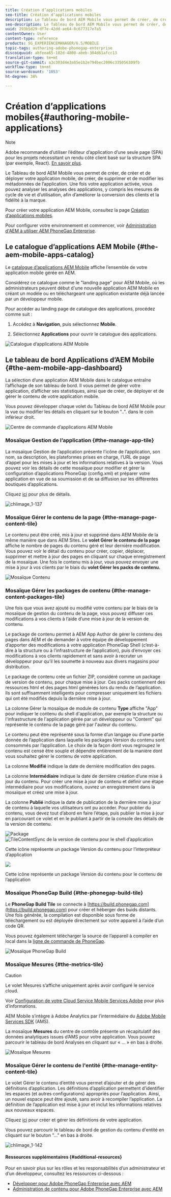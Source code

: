 ```yaml
---
title: Création d’applications mobiles
seo-title: Création d’applications mobiles
description: Le Tableau de bord AEM Mobile vous permet de créer, de créer et de déployer votre application mobile, de créer, de supprimer et de modifier les métadonnées de l’application. Consultez cette page pour en savoir plus.
seo-description: Le Tableau de bord AEM Mobile vous permet de créer, de créer et de déployer votre application mobile, de créer, de supprimer et de modifier les métadonnées de l’application. Consultez cette page pour en savoir plus.
uuid: 293b5d29-df7e-42dd-ae64-8c677317e7a5
contentOwner: User
content-type: reference
products: SG_EXPERIENCEMANAGER/6.5/MOBILE
topic-tags: authoring-adobe-phonegap-enterprise
discoiquuid: abfeea65-102d-4800-abeb-304d61afcc13
translation-type: tm+mt
source-git-commit: a3c303d4e3a85e1b2e794bec2006c335056309fb
workflow-type: tm+mt
source-wordcount: '1053'
ht-degree: 38%

---
```



# Création d’applications mobiles{#authoring-mobile-applications}

>[!NOTE]
>
>Adobe recommande d’utiliser l’éditeur d’application d’une seule page (SPA) pour les projets nécessitant un rendu côté client basé sur la structure SPA (par exemple, React). [En savoir plus](/help/sites-developing/spa-overview.md).

Le Tableau de bord AEM Mobile vous permet de créer, de créer et de déployer votre application mobile, de créer, de supprimer et de modifier les métadonnées de l’application. Une fois votre application activée, vous pouvez analyser les analyses des applications, y compris les mesures de cycle de vie et d’utilisation, afin d’améliorer la conversion des clients et la fidélité à la marque.

Pour créer votre application AEM Mobile, consultez la page [Création d’applications mobiles](/help/mobile/building-app-mobile-phonegap.md).

Pour configurer votre environnement et commencer, voir [Administration d&#39;AEM à utiliser AEM PhoneGap Enterprise](/help/mobile/administer-phonegap.md).

## Le catalogue d’applications AEM Mobile {#the-aem-mobile-apps-catalog}

Le [catalogue d’applications AEM Mobile](http://localhost:4502/aem/apps.html/content/phonegap) affiche l’ensemble de votre application mobile gérée en AEM.

Considérez ce catalogue comme le &quot;landing page&quot; pour AEM Mobile, où les administrateurs peuvent début d&#39;une nouvelle application AEM Mobile en créant un modèle ou en téléchargeant une application existante déjà lancée par un développeur mobile.

Pour accéder au landing page de catalogue des applications, procédez comme suit :

1. Accédez à **Navigation**, puis sélectionnez **Mobile**.

1. Sélectionnez **Applications** pour ouvrir le catalogue des applications.

![Catalogue d’applications AEM Mobile](assets/chlimage_1-135.png)

## Le tableau de bord Applications d’AEM Mobile {#the-aem-mobile-app-dashboard}

La sélection d’une application AEM Mobile dans le catalogue entraîne l’affichage de son tableau de bord. Il vous permet de gérer votre application, d’afficher ses statistiques, ainsi que de créer, de déployer et de gérer le contenu de votre application mobile.

Vous pouvez développer chaque volet du Tableau de bord AEM Mobile pour la vue ou modifier les détails en cliquant sur le bouton &quot;..&quot;. dans le coin inférieur droit.

![Centre de commande d’applications AEM Mobile](assets/chlimage_1-136.png)

### Mosaïque Gestion de l’application {#the-manage-app-tile}

La mosaïque Gestion de l’application présente l’icône de l’application, son nom, sa description, les plateformes prises en charge, l’URL de page d’appel pour les mises à jour et les informations relatives à la version. Vous pouvez voir les détails de cette mosaïque pour modifier et gérer la configuration d’applications PhoneGap (config.xml) et préparer votre application en vue de sa soumission et de sa diffusion sur les différentes boutiques d’applications.

Cliquez [ici](/help/mobile/phonegap-app-details-tile.md) pour plus de détails.

![chlimage_1-137](assets/chlimage_1-137.png)

### Mosaïque Gérer le contenu de la page {#the-manage-page-content-tile}

Le contenu peut être créé, mis à jour et supprimé dans AEM Mobile de la même manière que dans AEM Sites. Le **volet Gérer le contenu de la page** affiche le nombre de pages du contenu géré et leur dernière modification. Vous pouvez voir le détail du contenu pour créer, copier, déplacer, supprimer et mettre à jour des pages en cliquant sur chaque enregistrement de la mosaïque. Une fois le contenu mis à jour, vous pouvez envoyer une mise à jour à vos clients par le biais du **volet Gérer les packs de contenu.**

![Mosaïque Contenu](assets/chlimage_1-138.png)

### Mosaïque Gérer les packages de contenu {#the-manage-content-packages-tile}

Une fois que vous avez ajouté ou modifié votre contenu par le biais de la mosaïque de gestion du contenu de la page, vous pouvez diffuser ces modifications à vos clients à l’aide d’une mise à jour de la version de contenu.

Le package de contenu permet à AEM App Author de gérer le contenu des pages dans AEM et de demander à votre équipe de développement d’apporter des modifications à votre application PhoneGap Shell (c’est-à-dire à la structure ou à l’infrastructure de l’application), puis d’envoyer ces modifications à vos clients rapidement et sans avoir à recruter un développeur pour qu’il les soumette à nouveau aux divers magasins pour distribution.

Le package de contenu crée un fichier ZIP, considéré comme un package de version de contenu, pour chaque mise à jour. Ces packs contiennent des ressources html et des pages html générées lors du rendu de l’application. Ils sont suffisamment intelligents pour compresser uniquement les fichiers qui ont été modifiés depuis la dernière mise à jour.

La colonne Gérer la mosaïque de module de contenu **Type** affiche &quot;App&quot; pour indiquer le contenu du shell d&#39;application, par exemple la structure ou l&#39;infrastructure de l&#39;application gérée par un développeur ou &quot;Content&quot; qui représente le contenu de la page géré par l&#39;auteur du contenu.

Le contenu peut être représenté sous la forme d’un langage ou d’une partie donnée de l’application dans laquelle les packages Version du contenu sont consommés par l’application. Le choix de la façon dont vous regroupez le contenu est censé être souple et dépendre entièrement de la manière dont vous souhaitez gérer le contenu de votre application.

La colonne **Modifié** indique la date de dernière modification des pages.

La colonne **Intermédiaire** indique la date de dernière création d’une mise à jour du contenu. Pour créer une mise à jour de contenu et définir une étape intermédiaire pour vos modifications, ouvrez un enregistrement dans la mosaïque et créez une mise à jour.

La colonne **Publié** indique la date de publication de la dernière mise à jour de contenu à laquelle vos utilisateurs ont pu accéder. Pour publier du contenu, vous devez tout d’abord en faire l’étape, puis publier la mise à jour en parcourant ce volet et en le publiant à partir de la console des détails de la version de contenu.

![Package ](assets/chlimage_1-139.png) ![TileContentSync de la version de contenu pour le shell d’application](do-not-localize/chlimage_1-5.png)

Cette icône représente un package Version du contenu pour l’interpréteur d’application

![](do-not-localize/chlimage_1-6.png)

Cette icône représente un package Version du contenu pour le contenu de l’application

### Mosaïque PhoneGap Build {#the-phonegap-build-tile}

Le **PhoneGap Build Tile** se connecte à [https://build.phonegap.com](https://build.phonegap.com) pour créer et héberger des buids distants. Une fois générée, la compilation est disponible sous forme de téléchargement ou est déployée directement sur votre appareil à l’aide d’un code QR.

Vous pouvez également télécharger la source de l’appareil à compiler en local dans la [ligne de commande de PhoneGap](https://docs.phonegap.com/en/3.5.0/guide_cli_index.md.html).

![Mosaïque PhoneGap Build](assets/chlimage_1-140.png)

### Mosaïque Mesures {#the-metrics-tile}

>[!CAUTION]
>
>Le volet Mesures s’affiche uniquement après avoir configuré le service cloud.
>
>Voir [Configuration de votre Cloud Service Mobile Services Adobe](/help/mobile/configure-adobe-mobile-cloud-service.md) pour plus d’informations.

AEM Mobile s’intègre à Adobe Analytics par l’intermédiaire du [Adobe Mobile Services SDK](https://www.adobe.com/ca/solutions/digital-marketing/mobile-services/app-sdk.html) (AMS).

La mosaïque **Mesures** du centre de contrôle présente un récapitulatif des données analytiques issues d’AMS pour votre application. Vous pouvez parcourir le tableau de bord Analyses en cliquant sur « … » en bas à droite.

![Mosaïque Mesures](assets/chlimage_1-141.png)

### Mosaïque Gérer le contenu de l&#39;entité {#the-manage-entity-content-tile}

Le volet Gérer le contenu d’entité vous permet d’ajouter et de gérer des définitions d’application. Les définitions d’application permettent d’identifier les espaces (et autres configurations) appropriés pour l’application. Ainsi, un nouvel espace peut être ajouté, sans avoir à recompiler l’application. La définition de l’application est mise à jour et inclut les informations relatives aux nouveaux espaces.

Cliquez [ici](/help/mobile/phonegap-app-definitions.md) pour créer et gérer les définitions de votre application.

Vous pouvez parcourir le tableau de bord de gestion du contenu d&#39;entité en cliquant sur le bouton &quot;...&quot; en bas à droite.

![chlimage_1-142](assets/chlimage_1-142.png)

#### Ressources supplémentaires {#additional-resources}

Pour en savoir plus sur les rôles et les responsabilités d’un administrateur et d’un développeur, consultez les ressources ci-dessous :

* [Développer pour Adobe PhoneGap Enterprise avec AEM](/help/mobile/developing-in-phonegap.md)
* [Administration de contenu pour Adobe PhoneGap Enterprise avec AEM](/help/mobile/administer-phonegap.md)

